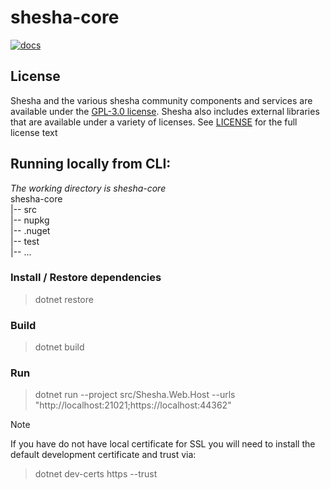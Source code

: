 shesha-core
========================


[![docs](https://badgen.net/badge/docs/Shesha/latest?version=latest)](https://docs.shesha.io/docs/get-started/Introduction)

## License

Shesha and the various shesha community components and services are available under the [GPL-3.0 license](https://opensource.org/licenses/GPL-3.0). Shesha also includes external libraries that are available under a variety of licenses. See [LICENSE](https://github.com/shesha-io/shesha-framework/blob/main/shesha-reactjs/LICENCE.md) for the full license text

## Running locally from CLI:

*The working directory is shesha-core*  
shesha-core  
 |-- src  
 |-- nupkg  
 |-- .nuget  
 |-- test  
 |-- ...

### Install / Restore dependencies

> dotnet restore

### Build

> dotnet build 

### Run

> dotnet run --project src/Shesha.Web.Host --urls "http://localhost:21021;https://localhost:44362"

> [!NOTE]
> If you have do not have local certificate for SSL you will need to install the default development certificate and trust via:
>> dotnet dev-certs https --trust
